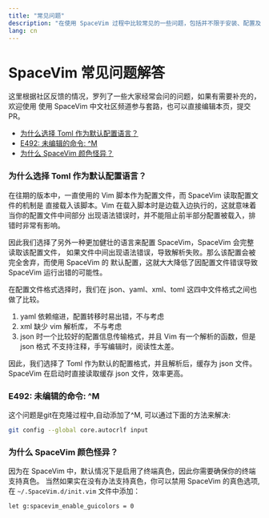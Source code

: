 ```yaml
---
title: "常见问题" 
description: "在使用 SpaceVim 过程中比较常见的一些问题，包括并不限于安装、配置及使用。" 
lang: cn
---
```


# SpaceVim 常见问题解答

这里根据社区反馈的情况，罗列了一些大家经常会问的问题，如果有需要补充的，欢迎使用
使用 SpaceVim 中文社区频道参与套路，也可以直接编辑本页，提交 PR。


<!-- vim-markdown-toc GFM -->

- [为什么选择 Toml 作为默认配置语言？](#为什么选择-toml-作为默认配置语言)
- [E492: 未编辑的命令: ^M](#e492-未编辑的命令-m)
- [为什么 SpaceVim 颜色怪异？](#为什么-spacevim-颜色怪异)

<!-- vim-markdown-toc -->

### 为什么选择 Toml 作为默认配置语言？

在往期的版本中，一直使用的 Vim 脚本作为配置文件，而 SpaceVim 读取配置文件的机制是
直接载入该脚本。Vim 在载入脚本时是边载入边执行的，这就意味着当你的配置文件中间部分
出现语法错误时，并不能阻止前半部分配置被载入，排错时非常有影响。

因此我们选择了另外一种更加健壮的语言来配置 SpaceVim，SpaceVim 会完整读取该配置文件，
如果文件中间出现语法错误，导致解析失败。那么该配置会被完全舍弃，而使用 SpaceVim 的
默认配置，这就大大降低了因配置文件错误导致 SpaceVim 运行出错的可能性。

在配置文件格式选择时，我们在 json、yaml、xml、toml 这四中文件格式之间也做了比较。

1. yaml 依赖缩进，配置转移时易出错，不与考虑
2. xml 缺少 vim 解析库， 不与考虑
3. json 时一个比较好的配置信息传输格式，并且 Vim 有一个解析的函数，但是 json 格式
不支持注释，手写编辑时，阅读性太差。

因此，我们选择了 Toml 作为默认的配置格式，并且解析后，缓存为 json 文件。SpaceVim
在启动时直接读取缓存 json 文件，效率更高。

### E492: 未编辑的命令: ^M

这个问题是git在克隆过程中,自动添加了^M, 可以通过下面的方法来解决:

```sh
git config --global core.autocrlf input
```
### 为什么 SpaceVim 颜色怪异？

因为在 SpaceVim 中，默认情况下是启用了终端真色，因此你需要确保你的终端支持真色。
当然如果实在没有办法支持真色，你可以禁用 SpaceVim 的真色选项, 在 `~/.SpaceVim.d/init.vim`
文件中添加：

```vim
let g:spacevim_enable_guicolors = 0
```
